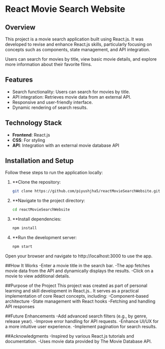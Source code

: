# React Movie Search Website

## Overview
This project is a movie search application built using React.js. It was developed to revise and enhance React.js skills, particularly focusing on concepts such as components, state management, and API integration.

Users can search for movies by title, view basic movie details, and explore more information about their favorite films.

## Features
- Search functionality: Users can search for movies by title.
- API integration: Retrieves movie data from an external API.
- Responsive and user-friendly interface.
- Dynamic rendering of search results.

## Technology Stack
- **Frontend**: React.js
- **CSS**: For styling
- **API**: Integration with an external movie database API

## Installation and Setup
Follow these steps to run the application locally:

1. **Clone the repository:
   ```bash
   git clone https://github.com/piyushjha5/reactMovieSearchWebsite.git
2. **Navigate to the project directory:
   ```bash
   cd reactMovieSearchWebsite
3. **Install dependencies:
   ```bash
   npm install
4. **Run the development server:
   ```bash
   npm start
Open your browser and navigate to http://localhost:3000 to use the app.

##How It Works
-Enter a movie title in the search bar.
-The app fetches movie data from the API and dynamically displays the results.
-Click on a movie to view additional details.

##Purpose of the Project
This project was created as part of personal learning and skill development in React.js.. It serves as a practical implementation of core React concepts, including:
-Component-based architecture
-State management with React hooks
-Fetching and handling API responses

##Future Enhancements
-Add advanced search filters (e.g., by genre, release year).
-Improve error handling for API requests.
-Enhance UI/UX for a more intuitive user experience.
-Implement pagination for search results.

##Acknowledgments
-Inspired by various React.js tutorials and documentation.
-Uses movie data provided by The Movie Database API.
